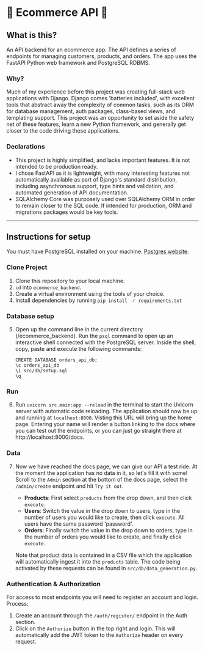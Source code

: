 # 🛒 Ecommerce API 🛒

## What is this?
An API backend for an ecommerce app. The API defines a series of endpoints for managing customers, products, and orders. The app uses the FastAPI Python web framework and PostgreSQL RDBMS.

### Why?
Much of my experience before this project was creating full-stack web applications with Django. Django comes 'batteries included', with excellent tools that abstract away the complexity of common tasks, such as its ORM for database management, auth packages, class-based views, and templating support. This project was an opportunity to set aside the safety net of these features, learn a new Python framework, and generally get closer to the code driving these applications.

### Declarations
- This project is highly simplified, and lacks important features. It is not intended to be production ready.
- I chose FastAPI as it is lightweight, with many interesting features not automatically available as part of Django's standard distribution, including asynchronous support, type hints and validation, and automated generation of API documentation.
- SQLAlchemy Core was purposely used over SQLAlchemy ORM in order to remain closer to the SQL code. If intended for production, ORM and migrations packages would be key tools.

- - -

## Instructions for setup
You must have PostgreSQL installed on your machine. [Postgres website](https://www.postgresql.org/download/).

### Clone Project
1. Clone this repository to your local machine.
2. `cd` into `ecommerce_backend`.
3. Create a virtual environment using the tools of your choice.
4. Install dependencies by running `pip install -r requirements.txt`

### Database setup
5. Open up the command line in the current directory (/ecommerce_backend). Run the `psql` command to open up an interactive shell connected with the PostgreSQL server. Inside the shell, copy, paste and execute the following commands:
    ```
    CREATE DATABASE orders_api_db;
    \c orders_api_db
    \i src/db/setup.sql
    \q
    ```

### Run
6. Run `uvicorn src.main:app --reload` in the terminal to start the Uvicorn server with automatic code reloading. The application should now be up and running at `localhost:8000`. Visting this URL will bring up the home page. Entering your name will render a button linking to the docs where you can test out the endpoints, or you can just go straight there at http://localhost:8000/docs.

### Data
7. Now we have reached the docs page, we can give our API a test ride. At the moment the application has no data in it, so let's fill it with some! Scroll to the `Admin` section at the bottom of the docs page, select the `/admin/create` endpoint and hit `Try it out`.

   - **Products**: First select `products` from the drop down, and then click `execute`.
   - **Users**: Switch the value in the drop down to users, type in the number of users you would like to create, then click `execute`. All users have the same password 'password'.
   - **Orders**: Finally switch the value in the drop down to orders, type in the number of orders you would like to create, and finally click `execute`.

    Note that product data is contained in a CSV file which the application will automatically ingest it into the `products` table. The code being activated by these requests can be found in `src/db/data_generation.py`.

### Authentication & Authorization
For access to most endpoints you will need to register an account and login. Process:
1. Create an account through the `/auth/register/` endpoint in the Auth section.
2. Click on the `Authorize` button in the top right and login. This will automatically add the JWT token to the `Authorize` header on every request.
